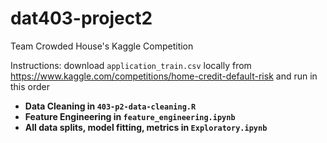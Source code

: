 # dat403-project2
Team Crowded House's Kaggle Competition

Instructions: download `application_train.csv` locally from https://www.kaggle.com/competitions/home-credit-default-risk and run in this order
- **Data Cleaning in `403-p2-data-cleaning.R`**
- **Feature Engineering in `feature_engineering.ipynb`**
- **All data splits, model fitting, metrics in `Exploratory.ipynb`**
